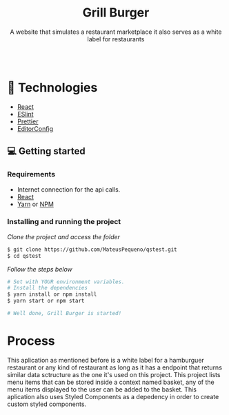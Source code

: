 <div align="center">
  <h1>Grill Burger</h1>
  <p>A website that simulates a restaurant marketplace it also serves as a white label for restaurants</p>
</div>
<br>
<br>

# 🚀 Technologies

  - [React](https://react.dev)
  - [ESlint](https://eslint.org/)
  - [Prettier](https://prettier.io/)
  - [EditorConfig](https://editorconfig.org/)

## 💻 Getting started

### Requirements
- Internet connection for the api calls.
- [React](https://react.dev)
- [Yarn](https://classic.yarnpkg.com/) or [NPM](https://www.npmjs.com/)

### Installing and running the project

*Clone the project and access the folder*
```bash
$ git clone https://github.com/MateusPequeno/qstest.git
$ cd qstest
```

*Follow the steps below*
```bash
# Set with YOUR environment variables.
# Install the dependencies
$ yarn install or npm install
$ yarn start or npm start

# Well done, Grill Burger is started!
```

# Process
<p>This aplication as mentioned before is a white label for a hamburguer restaurant or any kind of restaurant as long as it has a endpoint that returns similar data sctructure as the one it's used on this project.
  This project lists menu items that can be stored inside a context named basket, any of the menu items displayed to the user can be added to the basket. This aplication also uses Styled Components as a depedency in order to create custom styled components.
</p>
<br>
